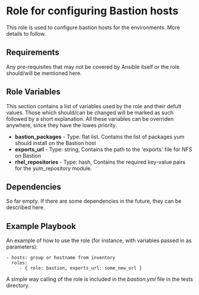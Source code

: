 Role for configuring Bastion hosts
=========
This role is used to configure bastion hosts for the environments. More details to follow.

Requirements
------------
Any pre-requisites that may not be covered by Ansible itself or the role should/will be mentioned here. 

Role Variables
--------------
This section contains a list of variables used by the role and their defult values. 
Those which should/can be changed will be marked as such followed by a short explanation.
All these variables can be overriden anywhere, since they have the lowes priority. 


- **bastion_packages** 	- Type: flat list. Contains the list of packages yum should install on the Bastion host
- **exports_url** 	 	- Type: string, Contains the path to the 'exports' file for NFS on Bastion
- **rhel_repositories**	- Type: hash, Contains the required key-value pairs for the yum_repository module. 

Dependencies
------------
So far empty. If there are some dependencies in the future, they can be described here.

Example Playbook
----------------
An example of how to use the role (for instance, with variables passed in as parameters):

    - hosts: group or hostname from inventory
      roles:
         - { role: bastion, exports_url: some_new_url }

A simple way calling of the role is included in the *bastion.yml* file in the tests directory. 


